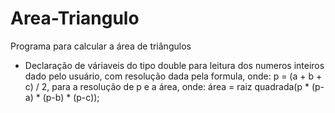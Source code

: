 # Area-Triangulo
Programa para calcular a área de triângulos
- Declaração de váriaveis do tipo double para leitura dos numeros inteiros dado pelo usuário, com resolução dada pela formula, onde: p = (a + b + c) / 2, para a resolução de p e a área, onde: área = raiz quadrada(p * (p-a) * (p-b) * (p-c));
